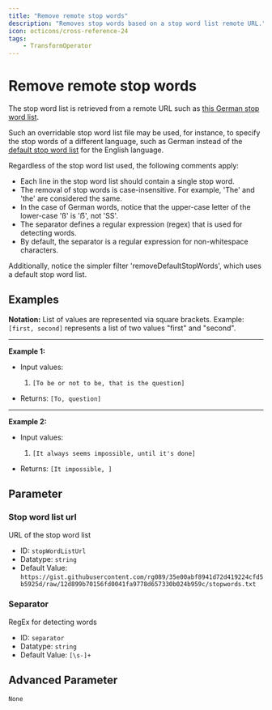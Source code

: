 ```yaml
---
title: "Remove remote stop words"
description: "Removes stop words based on a stop word list remote URL."
icon: octicons/cross-reference-24
tags: 
    - TransformOperator
---
```

# Remove remote stop words
<!-- This file was generated - DO NOT CHANGE IT MANUALLY -->



The stop word list is retrieved from a remote URL such as
[this German stop word list](https://raw.githubusercontent.com/stopwords-iso/stopwords-de/refs/heads/master/stopwords-de.txt).

Such an overridable stop word list file may be used, for instance, to specify the stop words of a different
language, such as German instead of the
[default stop word list](https://gist.githubusercontent.com/rg089/35e00abf8941d72d419224cfd5b5925d/raw/12d899b70156fd0041fa9778d657330b024b959c/stopwords.txt)
for the English language.

Regardless of the stop word list used, the following comments apply:

* Each line in the stop word list should contain a single stop word.
* The removal of stop words is case-insensitive. For example, 'The' and 'the' are considered the same.
* In the case of German words, notice that the upper-case letter of the lower-case 'ß' is 'ẞ', not 'SS'.
* The separator defines a regular expression (regex) that is used for detecting words.
* By default, the separator is a regular expression for non-whitespace characters.

Additionally, notice the simpler filter 'removeDefaultStopWords', which uses a default stop word list.

## Examples

**Notation:** List of values are represented via square brackets. Example: `[first, second]` represents a list of two values "first" and "second".

---
**Example 1:**

* Input values:
    1. `[To be or not to be, that is the question]`

* Returns: `[To, question]`


---
**Example 2:**

* Input values:
    1. `[It always seems impossible, until it's done]`

* Returns: `[It impossible, ]`




## Parameter

### Stop word list url

URL of the stop word list

- ID: `stopWordListUrl`
- Datatype: `string`
- Default Value: `https://gist.githubusercontent.com/rg089/35e00abf8941d72d419224cfd5b5925d/raw/12d899b70156fd0041fa9778d657330b024b959c/stopwords.txt`



### Separator

RegEx for detecting words

- ID: `separator`
- Datatype: `string`
- Default Value: `[\s-]+`





## Advanced Parameter

`None`